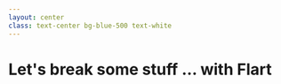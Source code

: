 ```yaml
---
layout: center
class: text-center bg-blue-500 text-white
---
```


# Let's break some stuff ... with Flart